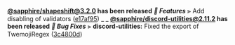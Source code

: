 **[@sapphire/shapeshift@3.2.0](https://github.com/sapphiredev/shapeshift/compare/v3.1.0...v3.2.0) has been released**
_**🚀 Features**_
⫸ Add disabling of validators ([e17af95](https://github.com/sapphiredev/shapeshift/commit/e17af95d697be62796c57d03385b0c74b9d2d580))
_ _
**[@sapphire/discord-utilities@2.11.2](https://github.com/sapphiredev/utilities/compare/@sapphire/discord-utilities@2.11.1...@sapphire/discord-utilities@2.11.2) has been released**
_**🐛 Bug Fixes**_
⫸ **discord-utilities:** Fixed the export of TwemojiRegex ([3c4800d](https://github.com/sapphiredev/utilities/commit/3c4800d8cdbb5b2c7b2263fe133a75d7fa66cc84))